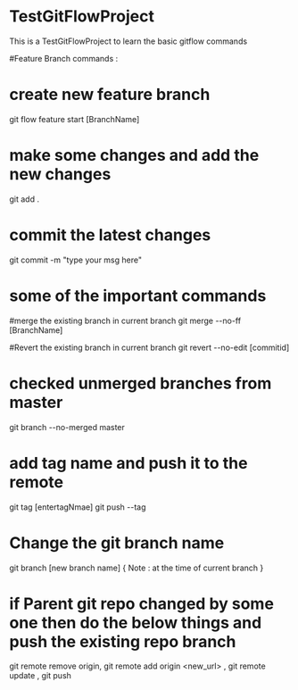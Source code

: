 # TestGitFlowProject
This is a TestGitFlowProject to learn the basic gitflow commands 

#Feature Branch commands : 

# create new feature branch 
git flow feature start [BranchName]
# make some changes and add the new changes 
git add .
# commit the latest changes 
git commit -m "type your msg here"


# some of the important commands 


#merge the existing branch in current branch
git merge --no-ff [BranchName]

#Revert the existing branch in current branch
git revert --no-edit [commitid]

# checked unmerged branches from master
git branch --no-merged master

# add tag name and push it to the remote
git tag [entertagNmae]
git push --tag 

# Change the git branch name 
git branch [new branch name] { Note : at the time of current branch }  

# if Parent git repo changed by some one then do the below things and push the existing repo branch 
git remote remove origin, 
git remote add origin <new_url> , 
git remote update ,
git push 







